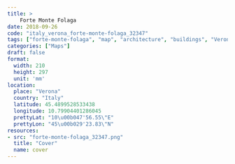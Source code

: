 ```yaml
---
title: > 
    Forte Monte Folaga
date: 2018-09-26
code: "italy_verona_forte-monte-folaga_32347"
tags: ["forte-monte-folaga", "map", "architecture", "buildings", "Verona", "Italy"]
categories: ["Maps"]
draft: false
format:
  width: 210
  height: 297
  unit: 'mm'
location:
  place: "Verona"
  country: "Italy"
  latitude: 45.4899528533438
  longitude: 10.79904401286045
  prettyLat: "10\u00b047'56.55\"E"
  prettyLon: "45\u00b029'23.83\"N"
resources:
- src: "forte-monte-folaga_32347.png"
  title: "Cover"
  name: cover
---
```

